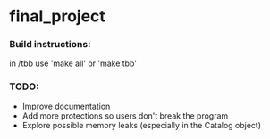 # final_project

### Build instructions:
in /tbb use 'make all' or 'make tbb'

### TODO:
  - Improve documentation
  - Add more protections so users don't break the program
  - Explore possible memory leaks (especially in the Catalog object)
